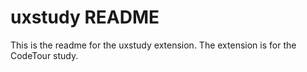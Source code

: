 # uxstudy README

This is the readme for the uxstudy extension. The extension is for the CodeTour study.

